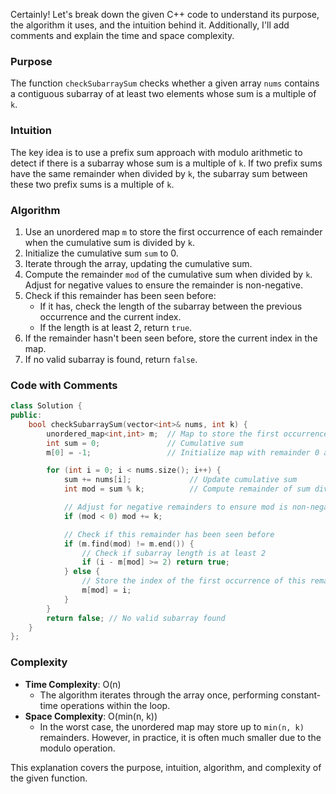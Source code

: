 Certainly! Let's break down the given C++ code to understand its purpose, the algorithm it uses, and the intuition behind it. Additionally, I'll add comments and explain the time and space complexity.

### Purpose
The function `checkSubarraySum` checks whether a given array `nums` contains a contiguous subarray of at least two elements whose sum is a multiple of `k`.

### Intuition
The key idea is to use a prefix sum approach with modulo arithmetic to detect if there is a subarray whose sum is a multiple of `k`. If two prefix sums have the same remainder when divided by `k`, the subarray sum between these two prefix sums is a multiple of `k`.

### Algorithm
1. Use an unordered map `m` to store the first occurrence of each remainder when the cumulative sum is divided by `k`.
2. Initialize the cumulative sum `sum` to 0.
3. Iterate through the array, updating the cumulative sum.
4. Compute the remainder `mod` of the cumulative sum when divided by `k`. Adjust for negative values to ensure the remainder is non-negative.
5. Check if this remainder has been seen before:
   - If it has, check the length of the subarray between the previous occurrence and the current index.
   - If the length is at least 2, return `true`.
6. If the remainder hasn't been seen before, store the current index in the map.
7. If no valid subarray is found, return `false`.

### Code with Comments
```cpp
class Solution {
public:
    bool checkSubarraySum(vector<int>& nums, int k) {
        unordered_map<int,int> m;  // Map to store the first occurrence of each remainder
        int sum = 0;               // Cumulative sum
        m[0] = -1;                 // Initialize map with remainder 0 at index -1

        for (int i = 0; i < nums.size(); i++) {
            sum += nums[i];             // Update cumulative sum
            int mod = sum % k;          // Compute remainder of sum divided by k

            // Adjust for negative remainders to ensure mod is non-negative
            if (mod < 0) mod += k;

            // Check if this remainder has been seen before
            if (m.find(mod) != m.end()) {
                // Check if subarray length is at least 2
                if (i - m[mod] >= 2) return true;
            } else {
                // Store the index of the first occurrence of this remainder
                m[mod] = i;
            }
        }
        return false; // No valid subarray found
    }
};
```

### Complexity
- **Time Complexity**: O(n)
  - The algorithm iterates through the array once, performing constant-time operations within the loop.
- **Space Complexity**: O(min(n, k))
  - In the worst case, the unordered map may store up to `min(n, k)` remainders. However, in practice, it is often much smaller due to the modulo operation.

This explanation covers the purpose, intuition, algorithm, and complexity of the given function.